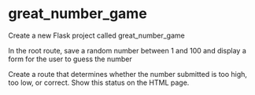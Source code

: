 # great_number_game
Create a new Flask project called great_number_game

In the root route, save a random number between 1 and 100 and display a form for the user to guess the number

Create a route that determines whether the number submitted is too high, too low, or correct. Show this status on the HTML page.
